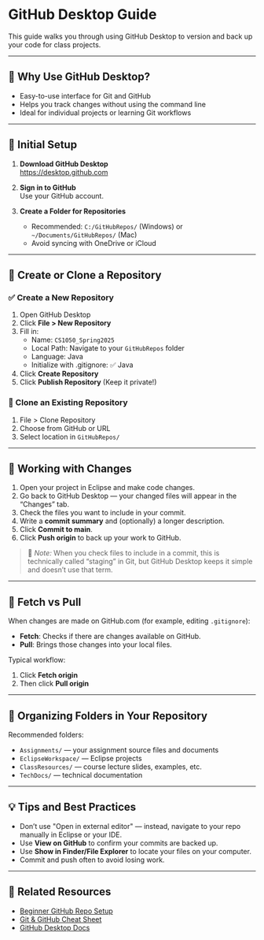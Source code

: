 # GitHub Desktop Guide

This guide walks you through using GitHub Desktop to version and back up your code for class projects.

---

## 🌟 Why Use GitHub Desktop?

- Easy-to-use interface for Git and GitHub
- Helps you track changes without using the command line
- Ideal for individual projects or learning Git workflows

---

## 🧰 Initial Setup

1. **Download GitHub Desktop**  
   https://desktop.github.com

2. **Sign in to GitHub**  
   Use your GitHub account.

3. **Create a Folder for Repositories**  
   - Recommended: `C:/GitHubRepos/` (Windows) or `~/Documents/GitHubRepos/` (Mac)
   - Avoid syncing with OneDrive or iCloud

---

## 📁 Create or Clone a Repository

### ✅ Create a New Repository

1. Open GitHub Desktop
2. Click **File > New Repository**
3. Fill in:
   - Name: `CS1050_Spring2025`
   - Local Path: Navigate to your `GitHubRepos` folder
   - Language: Java
   - Initialize with .gitignore: ✅ Java
4. Click **Create Repository**
5. Click **Publish Repository** (Keep it private!)

### 🔁 Clone an Existing Repository

1. File > Clone Repository
2. Choose from GitHub or URL
3. Select location in `GitHubRepos/`

---

## 🔄 Working with Changes

1. Open your project in Eclipse and make code changes.
2. Go back to GitHub Desktop — your changed files will appear in the “Changes” tab.
3. Check the files you want to include in your commit.
4. Write a **commit summary** and (optionally) a longer description.
5. Click **Commit to main**.
6. Click **Push origin** to back up your work to GitHub.

> 🧠 *Note:* When you check files to include in a commit, this is technically called “staging” in Git, but GitHub Desktop keeps it simple and doesn’t use that term.

---

## 🔄 Fetch vs Pull

When changes are made on GitHub.com (for example, editing `.gitignore`):

- **Fetch**: Checks if there are changes available on GitHub.
- **Pull**: Brings those changes into your local files.

Typical workflow:
1. Click **Fetch origin**
2. Then click **Pull origin**

---

## 📂 Organizing Folders in Your Repository

Recommended folders:
- `Assignments/` — your assignment source files and documents
- `EclipseWorkspace/` — Eclipse projects
- `ClassResources/` — course lecture slides, examples, etc.
- `TechDocs/` — technical documentation

---

## 💡 Tips and Best Practices

- Don’t use "Open in external editor" — instead, navigate to your repo manually in Eclipse or your IDE.
- Use **View on GitHub** to confirm your commits are backed up.
- Use **Show in Finder/File Explorer** to locate your files on your computer.
- Commit and push often to avoid losing work.

---

## 🔗 Related Resources

- [Beginner GitHub Repo Setup](./beginner_git_hub_repo_setup.md)
- [Git & GitHub Cheat Sheet](./Git_GitHub_Cheat_Sheet.md)
- [GitHub Desktop Docs](https://docs.github.com/en/desktop)
